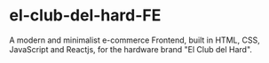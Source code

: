 # el-club-del-hard-FE
A modern and minimalist e-commerce Frontend, built in HTML, CSS, JavaScript and Reactjs, for the hardware brand "El Club del Hard".
